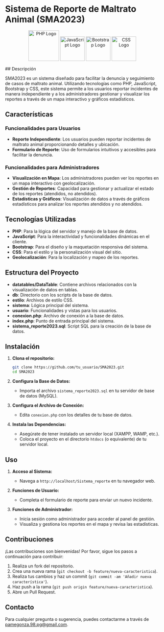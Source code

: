 # Sistema de Reporte de Maltrato Animal (SMA2023)

<p align="center">
  <img src="https://www.php.net/images/logos/php-logo.svg" alt="PHP Logo" width="100"/>
  <img src="https://upload.wikimedia.org/wikipedia/commons/6/6a/JavaScript-logo.png" alt="JavaScript Logo" width="80"/>
  <img src="https://getbootstrap.com/docs/5.0/assets/brand/bootstrap-logo-shadow.png" alt="Bootstrap Logo" width="80"/>
  <img src="https://upload.wikimedia.org/wikipedia/commons/d/d5/CSS3_logo_and_wordmark.svg" alt="CSS Logo" width="80"/>
</p>
## Descripción

SMA2023 es un sistema diseñado para facilitar la denuncia y seguimiento de casos de maltrato animal. Utilizando tecnologías como PHP, JavaScript, Bootstrap y CSS, este sistema permite a los usuarios reportar incidentes de manera independiente y a los administradores gestionar y visualizar los reportes a través de un mapa interactivo y gráficos estadísticos.

## Características

### Funcionalidades para Usuarios

- **Reporte Independiente**: Los usuarios pueden reportar incidentes de maltrato animal proporcionando detalles y ubicación.
- **Formulario de Reporte**: Uso de formularios intuitivos y accesibles para facilitar la denuncia.

### Funcionalidades para Administradores

- **Visualización en Mapa**: Los administradores pueden ver los reportes en un mapa interactivo con geolocalización.
- **Gestión de Reportes**: Capacidad para gestionar y actualizar el estado de los reportes (atendidos, no atendidos).
- **Estadísticas y Gráficos**: Visualización de datos a través de gráficos estadísticos para analizar los reportes atendidos y no atendidos.

## Tecnologías Utilizadas

- **PHP**: Para la lógica del servidor y manejo de la base de datos.
- **JavaScript**: Para la interactividad y funcionalidades dinámicas en el cliente.
- **Bootstrap**: Para el diseño y la maquetación responsiva del sistema.
- **CSS**: Para el estilo y la personalización visual del sitio.
- **Geolocalización**: Para la localización y mapeo de los reportes.

## Estructura del Proyecto

- **datatables/DataTable**: Contiene archivos relacionados con la visualización de datos en tablas.
- **db**: Directorio con los scripts de la base de datos.
- **estilo**: Archivos de estilo CSS.
- **sistema**: Lógica principal del sistema.
- **usuario**: Funcionalidades y vistas para los usuarios.
- **conexion.php**: Archivo de conexión a la base de datos.
- **index.php**: Punto de entrada principal del sistema.
- **sistema_reporte2023.sql**: Script SQL para la creación de la base de datos.

## Instalación

1. **Clona el repositorio:**

    ```sh
    git clone https://github.com/tu_usuario/SMA2023.git
    cd SMA2023
    ```

2. **Configura la Base de Datos:**

    - Importa el archivo `sistema_reporte2023.sql` en tu servidor de base de datos (MySQL).

3. **Configura el Archivo de Conexión:**

    - Edita `conexion.php` con los detalles de tu base de datos.

4. **Instala las Dependencias:**

    - Asegúrate de tener instalado un servidor local (XAMPP, WAMP, etc.).
    - Coloca el proyecto en el directorio `htdocs` (o equivalente) de tu servidor local.

## Uso

1. **Acceso al Sistema:**

    - Navega a `http://localhost/Sistema_reporte` en tu navegador web.

2. **Funciones de Usuario:**

    - Completa el formulario de reporte para enviar un nuevo incidente.

3. **Funciones de Administrador:**

    - Inicia sesión como administrador para acceder al panel de gestión.
    - Visualiza y gestiona los reportes en el mapa y revisa las estadísticas.

## Contribuciones

¡Las contribuciones son bienvenidas! Por favor, sigue los pasos a continuación para contribuir:

1. Realiza un fork del repositorio.
2. Crea una nueva rama (`git checkout -b feature/nueva-caracteristica`).
3. Realiza tus cambios y haz un commit (`git commit -am 'Añadir nueva característica'`).
4. Haz push a la rama (`git push origin feature/nueva-caracteristica`).
5. Abre un Pull Request.


## Contacto

Para cualquier pregunta o sugerencia, puedes contactarme a través de pamegonza.98.pg@gmail.com.

